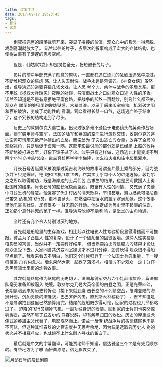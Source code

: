 ```yaml
---
title: 过零丁洋
date: 2017-09-17 19:23:45
tags: 
- 影评
- 诺兰
---
```

&emsp;&emsp;倒叙把完整的段落裁剪开来，突显了拼接的价值。观众心中的悬念一得解脱，戏剧高潮就放大了。
诺兰以往的片子，多层次的叙事构成了宏大的立体结构，也使得故事有了深邃的思考空间。

&emsp;&emsp;但是，《敦刻尔克》却是灵性全无，扬短避长的片子。

&emsp;&emsp;影片的前中半部充满了刻意的剪切，一直都在追亡逐北的急剧压迫感中度过，不断堆积观众的焦虑
感，让人失去耐性。战争永远是荒谬的。《神奇女侠》虽然烂，但导演还知道要穿插几场文戏，让人思
考个人、集体与战争的矛盾关系。更不用说《拯救大兵瑞恩》夜晚的对谈，导演借战士之口向观众口述
人性的矛盾。诺兰不知道是不是有意拒绝平庸套路，把战争的煎熬一再翻炒，别的什么都不拍，观众在
联军的狼狈里饱尝炼狱感，大晕其浪。以至于后来长空翰海一机划破夕阳和百船破浪，变成了功能性的
高潮。观众看得长舒一口气，这场逃亡终于结束了，这个冗长的结构走到了尽头。

&emsp;&emsp;历史上的敦刻尔克大逃亡里，出现过很多毫不逊色于电影镜头的英勇作战场面。德军装甲师与空军
，法国的陆军和英国的空军进行激烈交锋，敦刻尔克的逃亡空间可谓用无数尸体铺出的血路。而诺兰为
了突出逃亡的仓皇，放弃了全局的观察视角，只是局促于海滩一隅。这部电影最讨厌的部分就是已经爬
上船的败兵不断地被打进水里，好像下饺子过了火。似乎只有这样做，这场逃亡才能变成不到两个小时
的电影长度。诺兰真该再学学卡梅隆，怎么拍灾难和往电影里灌水。

&emsp;&emsp;月长石号游艇乘风破浪穿过英吉利海峡的故事可谓全片最上乘的部分，因为战争并不只是爆炸，枪
炮和飞机飞来飞去，它其实关乎每个人的进退选择。敦刻尔克之所以取得成功，既是海岸边的士兵们苦
苦求生的结果，也是民间救援人士勇赴国难的结果。月长石号的船长沉稳而坚毅，既富有人性的同情，
又充满了夹缝中寻找生机的智慧。他宽容了失手行凶的懦夫败兵，不惜犯难，努力拯救可能给自己带来
危机的飞行员，更不畏汤火，在燃油中把落水的盟军塞满船舱。这个故事里他无豪言壮语，却有很多一
往无前的行动。他注定成为历史里不起眼的注脚，正如那个意外摔死的孩子一样。但导演写他却不是闲
笔，是堂堂的主角待遇。

&emsp;&emsp;全片还有几个令人特别讨厌的地方。

&emsp;&emsp;首先就是船舱里的生存游戏，相比起以往电影人性考验桥段显得滑稽而不可推敲。诺兰为了凸显人
性的复杂，设计了一个破船里的囚徒困境。这种人性实验是电影里的寓言，当然并不一定要有好结果，
但当然要拍出有信服力的结果才能让观众忍受下去。大家同舟共济变同室操戈才不过几分钟，就讨厌得
观众恨不得船早点翻了。我看来看去不明白，他们这个时候归罪于一个法国士兵的重量，于一艘将覆漏
舟有何意义。后来果然大家一起做了落汤鸡。相信有不少观众一定十分怀念黑暗骑士里面的炸弹故事。

&emsp;&emsp;其次就是结尾作为煞尾的历史切入。法国与德军交战六个礼拜即投降，英法部队毫无准备即被逼入
绝境。敦刻尔克乃是大英帝国的白登之围，正是光荣四碎，长期黑暗到来的历史转折点（接下来就到鹰
击长空的不列颠空战，抢滩登陆的海狮计划，沉船无数的潜艇战，巴巴罗萨闪击，直到斯大林格勒了）
。但不知道是不是导演拍到这里已然预算用完，结尾的舰船既少得可怜，回家的过程也几乎都略过了。
迫降的飞行员烧掉飞机，一副功成身退的表情。回到家的士兵们也突然惊魂得定，虽然不屑于丘吉尔的
政客说辞，却有解甲归田的放松。历史的厚重被犬儒式的英雄主义代替了，电影戛然而止。诺兰一反传
统战争片的拔高结尾也不是不可以，但这种其惟春秋的史官态度并无思考余地，因为结尾选取的历史人
物的状态并不相互呼应，也就谈不上什么耐人寻味的留白了。

&emsp;&emsp;最后就是中文的字幕翻译，可能贾老师不知道，信达雅这三个字是有先后顺序的。有些地方为了雅
而扭曲原意，信达都丧失了。
    
      
![月光石号的船长剧照][1]

  [1]: http://ww3.sinaimg.cn/bmiddle/76c73f8dly1fitkvf8c4lj24or24q1kz.jpg